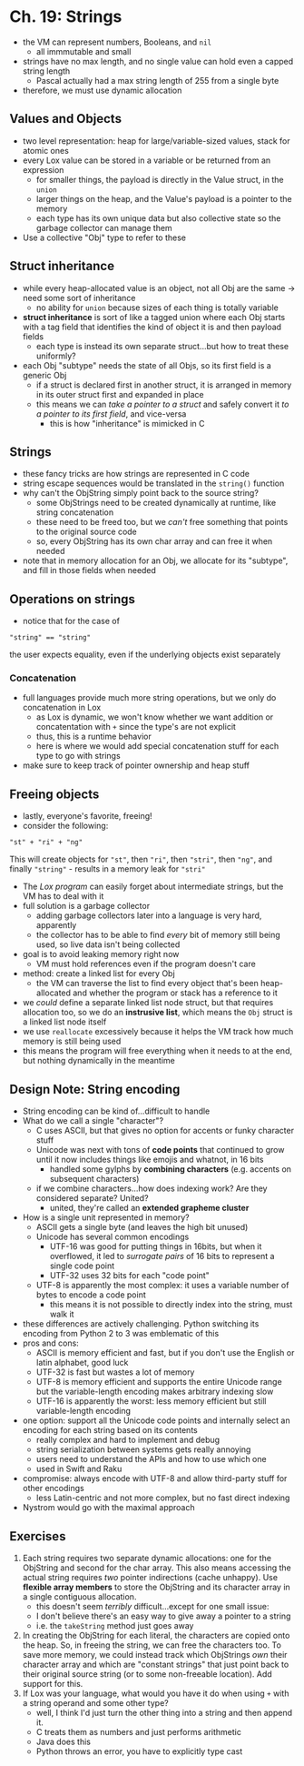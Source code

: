 # Ch. 19: Strings

- the VM can represent numbers, Booleans, and `nil`
    - all immmutable and small
- strings have no max length, and no single value can hold even a capped string length
    - Pascal actually had a max string length of 255 from a single byte
- therefore, we must use dynamic allocation

## Values and Objects

- two level representation: heap for large/variable-sized values, stack for atomic ones
- every Lox value can be stored in a variable or be returned from an expression
    - for smaller things, the payload is directly in the Value struct, in the `union`
    - larger things on the heap, and the Value's payload is a pointer to the memory
    - each type has its own unique data but also collective state so the garbage collector can manage them
- Use a collective "Obj" type to refer to these

## Struct inheritance

- while every heap-allocated value is an object, not all Obj are the same $\rightarrow$ need some sort of inheritance
    - no ability for `union` because sizes of each thing is totally variable
- **struct inheritance** is sort of like a tagged union where each Obj starts with a tag field that identifies the kind of object it is and then payload fields
    - each type is instead its own separate struct...but how to treat these uniformly?
- each Obj "subtype" needs the state of all Objs, so its first field is a generic Obj
    - if a struct is declared first in another struct, it is arranged in memory in its outer struct first and expanded in place
    - this means we can *take a pointer to a struct* and safely convert it *to a pointer to its first field*, and vice-versa
        - this is how "inheritance" is mimicked in C

## Strings

- these fancy tricks are how strings are represented in C code
- string escape sequences would be translated in the `string()` function
- why can't the ObjString simply point back to the source string?
    - some ObjStrings need to be created dynamically at runtime, like string concatenation
    - these need to be freed too, but we *can't* free something that points to the original source code
    - so, every ObjString has its own char array and can free it when needed
- note that in memory allocation for an Obj, we allocate for its "subtype", and fill in those fields when needed

## Operations on strings

- notice that for the case of
```
"string" == "string"
```
the user expects equality, even if the underlying objects exist separately

### Concatenation

- full languages provide much more string operations, but we only do concatenation in Lox
    - as Lox is dynamic, we won't know whether we want addition or concatentation with `+` since the type's are not explicit
    - thus, this is a runtime behavior
    - here is where we would add special concatenation stuff for each type to go with strings
- make sure to keep track of pointer ownership and heap stuff

## Freeing objects

- lastly, everyone's favorite, freeing!
- consider the following:
```
"st" + "ri" + "ng"
```
This will create objects for `"st"`, then `"ri"`, then `"stri"`, then `"ng"`, and finally `"string"`
    - results in a memory leak for `"stri"`
- The *Lox program* can easily forget about intermediate strings, but the VM has to deal with it
- full solution is a garbage collector
    - adding garbage collectors later into a language is very hard, apparently
    - the collector has to be able to find *every* bit of memory still being used, so live data isn't being collected
- goal is to avoid leaking memory right now
    - VM must hold references even if the program doesn't care
- method: create a linked list for every Obj
    - the VM can traverse the list to find every object that's been heap-allocated and whether the program or stack has a reference to it
- we *could* define a separate linked list node struct, but that requires allocation too, so we do an **instrusive list**, which means the `Obj` struct is a linked list node itself
- we use `reallocate` excessively because it helps the VM track how much memory is still being used
- this means the program will free everything when it needs to at the end, but nothing dynamically in the meantime

## Design Note: String encoding

- String encoding can be kind of...difficult to handle
- What do we call a single "character"?
    - C uses ASCII, but that gives no option for accents or funky character stuff
    - Unicode was next with tons of **code points** that continued to grow until it now includes things like emojis and whatnot, in 16 bits
        - handled some gylphs by **combining characters** (e.g. accents on subsequent characters)
    - if we combine characters...how does indexing work? Are they considered separate? United?
        - united, they're called an **extended grapheme cluster**
- How is a single unit represented in memory?
    - ASCII gets a single byte (and leaves the high bit unused)
    - Unicode has several common encodings
        - UTF-16 was good for putting things in 16bits, but when it overflowed, it led to *surrogate pairs* of 16 bits to represent a single code point
        - UTF-32 uses 32 bits for each "code point"
    - UTF-8 is apparently the most complex: it uses a variable number of bytes to encode a code point
        - this means it is not possible to directly index into the string, must walk it
- these differences are actively challenging. Python switching its encoding from Python 2 to 3 was emblematic of this
- pros and cons:
    - ASCII is memory efficient and fast, but if you don't use the English or latin alphabet, good luck
    - UTF-32 is fast but wastes a lot of memory
    - UTF-8 is memory efficient and supports the entire Unicode range but the variable-length encoding makes arbitrary indexing slow
    - UTF-16 is apparently the worst: less memory efficient but still variable-length encoding
- one option: support all the Unicode code points and internally select an encoding for each string based on its contents
    - really complex and hard to implement and debug
    - string serialization between systems gets really annoying
    - users need to understand the APIs and how to use which one
    - used in Swift and Raku
- compromise: always encode with UTF-8 and allow third-party stuff for other encodings
    - less Latin-centric and not more complex, but no fast direct indexing
- Nystrom would go with the maximal approach

## Exercises

1. Each string requires two separate dynamic allocations: one for the ObjString and second for the char array.
This also means accessing the actual string requires *two* pointer indirections (cache unhappy).
Use **flexible array members** to store the ObjString and its character array 
in a single contiguous allocation.
    - this doesn't seem *terribly* difficult...except for one small issue:
    - I don't believe there's an easy way to give away a pointer to a string
    - i.e. the `takeString` method just goes away
2. In creating the ObjString for each literal, the characters are copied onto the heap.
So, in freeing the string, we can free the characters too.
To save more memory, we could instead track which ObjStrings *own* their character array
and which are "constant strings" that just point back to their original source string
(or to some non-freeable location). Add support for this.
3. If Lox was your language, what would you have it do when using `+` with a string operand and some other type?
    - well, I think I'd just turn the other thing into a string and then append it.
    - C treats them as numbers and just performs arithmetic
    - Java does this
    - Python throws an error, you have to explicitly type cast
